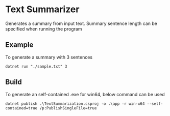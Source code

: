 # Text Summarizer

Generates a summary from input text. Summary sentence length can be specified when running the program

## Example

To generate a summary with 3 sentences

```
dotnet run "./sample.txt" 3 
```

 ## Build

 To generate an self-contained .exe for win64, below command can be used

 ```
 dotnet publish .\TextSummarization.csproj -o .\app -r win-x64 --self-contained=true /p:PublishSingleFile=true
 ```